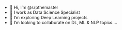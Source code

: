 - 👋 Hi, I’m @srpthemaster
- 👀 I work as Data Science Specialist
- 🌱 I’m exploring Deep Learning projects
- 💞️ I’m looking to collaborate on DL, ML & NLP topics ...


<!---
srpthemaster/srpthemaster is a ✨ special ✨ repository because its `README.md` (this file) appears on your GitHub profile.
You can click the Preview link to take a look at your changes.
--->
